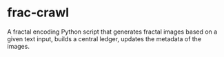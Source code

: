 # frac-crawl
A fractal encoding Python script that generates fractal images based on a given text input, builds a central ledger, updates the metadata of the images. 
